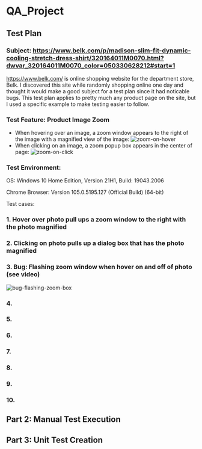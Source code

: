 # QA_Project

## Test Plan
### Subject: https://www.belk.com/p/madison-slim-fit-dynamic-cooling-stretch-dress-shirt/320164011M0070.html?dwvar_320164011M0070_color=050330628212#start=1

https://www.belk.com/ is online shopping website for the department store, Belk. I discovered this site while randomly shopping online one day and thought it would make a good subject for a test plan since it had noticable bugs. This test plan applies to pretty much any product page on the site, but I used a specific example to make testing easier to follow.

### Test Feature: Product Image Zoom
- When hovering over an image, a zoom window appears to the right of the image with a magnified view of the image: ![zoom-on-hover](https://user-images.githubusercontent.com/54592360/194744557-5ef71775-0304-47f2-b794-3ecacbb6eeff.gif)
- When clicking on an image, a zoom popup box appears in the center of page: ![zoom-on-click](https://user-images.githubusercontent.com/54592360/194744586-873dd11c-29b6-423e-815c-7ebb1e8aabc3.gif)

### Test Environment: 
OS: Windows 10 Home Edition, Version 21H1, Build: 19043.2006

Chrome Browser: Version 105.0.5195.127 (Official Build) (64-bit)

Test cases:

### 1. Hover over photo pull ups a zoom window to the right with the photo magnified

### 2. Clicking on photo pulls up a dialog box that has the photo magnified

### 3. Bug: Flashing zoom window when hover on and off of photo (see video)

![bug-flashing-zoom-box](https://user-images.githubusercontent.com/54592360/194718354-3367b707-b2a7-4e53-af91-06727e6a2247.gif)

### 4.

### 5.

### 6.

### 7. 

### 8.

### 9.

### 10.


## Part 2: Manual Test Execution


## Part 3: Unit Test Creation
